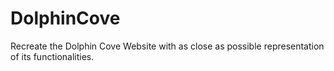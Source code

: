 # DolphinCove
Recreate the Dolphin Cove Website with as close as possible representation of its functionalities.
